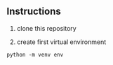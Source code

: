 
## Instructions

1. clone this repository

2. create first virtual environment

`python -m venv env`